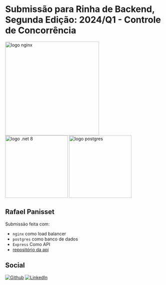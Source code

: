 # Submissão para Rinha de Backend, Segunda Edição: 2024/Q1 - Controle de Concorrência

<img src="https://upload.wikimedia.org/wikipedia/commons/c/c5/Nginx_logo.svg" alt="logo nginx" width="300" height="auto">
<br />
<img src="https://miro.medium.com/v2/resize:fit:640/format:webp/1*Jr3NFSKTfQWRUyjblBSKeg.png" alt="logo .net 8" width="200" height="auto">
<img src="https://upload.wikimedia.org/wikipedia/commons/2/29/Postgresql_elephant.svg" alt="logo postgres" width="200" height="auto">

## Rafael Panisset

Submissão feita com:

- `nginx` como load balancer
- `postgres` como banco de dados
- `Express` Como API 
- [repositório da api](https://github.com/RafaelPanisset/Rinha-de-backend-2024-q1-NodeJS-Express)


## Social


[![Github](https://img.shields.io/badge/GitHub-181717.svg?style=for-the-badge&logo=GitHub&logoColor=white)](https://github.com/RafaelPanisset)
[![LinkedIn](https://img.shields.io/badge/LinkedIn-0A66C2.svg?style=for-the-badge&logo=LinkedIn&logoColor=white)](https://www.linkedin.com/in/rafael-panisset)
